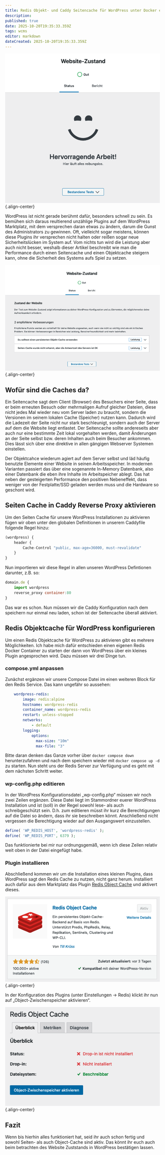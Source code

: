 ```yaml
---
title: Redis Objekt- und Caddy Seitencache für WordPress unter Docker einrichten
description: 
published: true
date: 2025-10-20T19:35:33.359Z
tags: wcms
editor: markdown
dateCreated: 2025-10-20T19:35:33.359Z
---
```


![01_good.png](/assets/wcms/wordpress-caches/01_good.png){.align-center}

WordPress ist nicht gerade berühmt dafür, besonders schnell zu sein. 
Es bemühen sich daraus reultierend unzählige Plugins auf dem WordPress Marktplatz, mit dem versprechen daran etwas zu ändern, darum die Gunst des Administrators zu gewinnen. 
Oft, vielleicht sogar meistens, können diese Plugins ihr versprechen nicht halten oder reißen sogar neue Sicherheitslücken im System auf. Vom nichts tun wird die Leistung aber auch nicht besser, 
weshalb dieser Artikel beschreibt wie man die Performance durch einen Seitencache und einen Objektcache steigern kann, ohne die Sicherheit des Systems aufs Spiel zu setzen.

![Wartung](/assets/wcms/wordpress-caches/02_details.png){.align-center}


## Wofür sind die Caches da?

Ein Seitencache sagt dem Client (Browser) des Besuchers einer Seite, dass er beim erneuten Besuch oder mehrmaligen Aufruf gleicher Dateien, diese nicht jedes Mal wieder neu vom Server laden zu braucht, 
sondern die Versionen im seinem lokalen Cache (Speicher) nutzen kann. Dadurch wird die Ladezeit der Seite nicht nur stark beschleunigt, sondern auch der Server auf dem die Website liegt entlastet. 
Der Seitencache sollte andereseits aber auch nur eine bestimmte Zeit lokal vorgehalten werden, damit Änderungen an der Seite selbst bzw. deren Inhalten auch beim Besucher ankommen. 
Dies lässt sich über eine direktive in allen gängigen Webserver Systemen einstellen.

Der Objektcahce wiederum agiert auf dem Server selbst und läd häufig benutzte Elemente einer Website in seinen Arbeitsspeicher. In modernen Varianten passiert das über eine sogenannte In-Memory Datenbank, also einer Datenbank die eben ihre Inhalte im Arbeitspeicher ablegt. 
Das hat neben der gesteigerten Performance den positiven Nebeneffekt, dass weniger von der Festplatte/SSD geladen werden muss und die Hardware so geschont wird.

## Seiten Cache in Caddy Reverse Proxy aktivieren

Um den Seiten Cache für unsere WordPress Installationen zu aktivieren fügen wir oben unter den globalen Definitionen in unserem Caddyfile folgende Regel hinzu:

```js
(wordpress) {
    header {
        Cache-Control "public, max-age=36000, must-revalidate"
    }
}
```

Nun importieren wir diese Regel in allen unseren WordPress Defintionen darunter, z.B. so:

```js
domain.de {
    import wordpress
    reverse_proxy container:80
}
```

Das war es schon. Nun müssen wir die Caddy Konfiguration nach dem speichern nur einmal neu laden, schon ist der Seitencache überall aktiviert.

## Redis Objektcache für WordPress konfigurieren

Um einen Redis Objektcache für WordPress zu aktivieren gibt es mehrere Möglichkeiten. 
Ich habe mich dafür entschieden einen eigenen Redis Docker Container zu starten der dann von WordPress über ein kleines Plugin angesprochen wird. Dazu müssen wir drei Dinge tun.

### compose.yml anpassen

Zunächst ergänzen wir unsere Compose Datei im einen weiteren Block für den Redis Service. 
Das kann ungefähr so aussehen:

```yaml
    wordpress-redis:
        image: redis:alpine
        hostname: wordpress-redis
        container_name: wordpress-redis
        restart: unless-stopped
        networks:
            - default
        logging:
            options:
              max-size: "10m"
              max-file: "3"
```

Bitte daran denken das Ganze vorher über ```docker compose down``` herunterzufahren und nach dem speichern wieder mit
```docker compose up -d``` zu starten. Nun steht uns der Redis Server zur Verfügung und es geht mit 
dem nächsten Schritt weiter.

### wp-config.php editieren

In der WordPress Konfigurationsdatei „wp-config.php“ müssen wir noch zwei Zeilen ergänzen. 
Diese Datei liegt im Stammordner euerer WordPress Installation und ist (soll) in der Regel sowohl lese- als auch schreibgeschützt sein. D.h. zum editieren müsst ihr kurz die Berechtigungen auf die Datei so ändern, dass ihr sie beschreiben könnt. 
Anschließend nicht vergessen die Berechtigung wieder auf den Ausgangswert einzustellen.

```php
define( 'WP_REDIS_HOST', 'wordpress-redis' );
define( 'WP_REDIS_PORT', 6379 );
```
Das funktionierte bei mir nur ordnungsgemäß, wenn ich diese Zeilen relativ weit oben in der Datei eingefügt habe.

### Plugin installieren

Abschließend kommen wir um die Installation eines kleinen Plugins, dass WordPress sagt den Redis Cache zu nutzen, nicht ganz herum. Installiert auch dafür aus dem Marktplatz das Plugin <a href="https://wordpress.org/plugins/redis-cache/" target="_blank">Redis Object Cache</a> 
und aktivert dieses.

![Plugin](/assets/wcms/wordpress-caches/03_plugin.png){.align-center}

In der Konfiguration des Plugins (unter Einstellungen -> Redis) klickt ihr nun auf „Object-Zwischenspeicher aktivieren“.

![Plugin Config](/assets/wcms/wordpress-caches/04_config.png){.align-center}

## Fazit

Wenn bis hierhin alles funktioniert hat, seid ihr auch schon fertig und sowohl Seiten- als auch Object-Cache sind aktiv. Das könnt ihr euch auch beim betrachten des Website Zuststands in WordPress bestätigen lassen.
